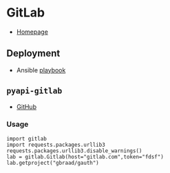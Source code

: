 GitLab
======

  * [Homepage](http://gitlab.com/)


## Deployment

  * Ansible [playbook](https://github.com/gbraad/ansible-playbook-gitlab)


## `pyapi-gitlab`

  * [GitHub](https://github.com/pyapi-gitlab/pyapi-gitlab)

### Usage
```
import gitlab
import requests.packages.urllib3
requests.packages.urllib3.disable_warnings()
lab = gitlab.Gitlab(host="gitlab.com",token="fdsf")
lab.getproject("gbraad/gauth")
```
